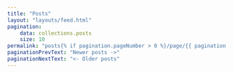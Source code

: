 ```yaml
---
title: "Posts"
layout: "layouts/feed.html"
pagination:
    data: collections.posts
    size: 10
permalink: "posts{% if pagination.pageNumber > 0 %}/page/{{ pagination.pageNumber }}{% endif %}/index.html"
paginationPrevText: "Newer posts ->"
paginationNextText: "<- Older posts"
---
```


